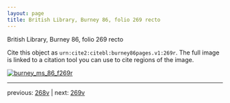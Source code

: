 ```yaml
---
layout: page
title: British Library, Burney 86, folio 269 recto
---
```


British Library, Burney 86, folio 269 recto

Cite this object as `urn:cite2:citebl:burney86pages.v1:269r`.  The full image is linked to a citation tool you can use to cite regions of the image.

[![burney_ms_86_f269r](http://www.homermultitext.org/iipsrv?IIIF=/project/homer/pyramidal/deepzoom/citebl/burney86imgs/v1/burney_ms_86_f269r.tif/full/800,/0/default.jpg)](http://www.homermultitext.org/ict2/?urn=urn:cite2:citebl:burney86imgs.v1:burney_ms_86_f269r) 

---

previous:  [268v](../268v/) | next: [269v](../269v/)